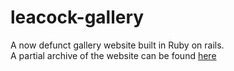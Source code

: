 # leacock-gallery
A now defunct gallery website built in Ruby on rails.\
A partial archive of the website can be found [here](http://web.archive.org/web/20130807154540/http://leacockgallery.com/)

